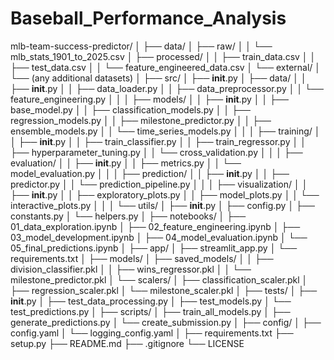 # Baseball_Performance_Analysis


mlb-team-success-predictor/
│
├── data/
│   ├── raw/
│   │   └── mlb_stats_1901_to_2025.csv
│   ├── processed/
│   │   ├── train_data.csv
│   │   ├── test_data.csv
│   │   └── feature_engineered_data.csv
│   └── external/
│       └── (any additional datasets)
│
├── src/
│   ├── __init__.py
│   ├── data/
│   │   ├── __init__.py
│   │   ├── data_loader.py
│   │   ├── data_preprocessor.py
│   │   └── feature_engineering.py
│   │
│   ├── models/
│   │   ├── __init__.py
│   │   ├── base_model.py
│   │   ├── classification_models.py
│   │   ├── regression_models.py
│   │   ├── milestone_predictor.py
│   │   ├── ensemble_models.py
│   │   └── time_series_models.py
│   │
│   ├── training/
│   │   ├── __init__.py
│   │   ├── train_classifier.py
│   │   ├── train_regressor.py
│   │   ├── hyperparameter_tuning.py
│   │   └── cross_validation.py
│   │
│   ├── evaluation/
│   │   ├── __init__.py
│   │   ├── metrics.py
│   │   └── model_evaluation.py
│   │
│   ├── prediction/
│   │   ├── __init__.py
│   │   ├── predictor.py
│   │   └── prediction_pipeline.py
│   │
│   ├── visualization/
│   │   ├── __init__.py
│   │   ├── exploratory_plots.py
│   │   ├── model_plots.py
│   │   └── interactive_plots.py
│   │
│   └── utils/
│       ├── __init__.py
│       ├── config.py
│       ├── constants.py
│       └── helpers.py
│
├── notebooks/
│   ├── 01_data_exploration.ipynb
│   ├── 02_feature_engineering.ipynb
│   ├── 03_model_development.ipynb
│   ├── 04_model_evaluation.ipynb
│   └── 05_final_predictions.ipynb
│
├── app/
│   ├── streamlit_app.py
│   └── requirements.txt
│
├── models/
│   ├── saved_models/
│   │   ├── division_classifier.pkl
│   │   ├── wins_regressor.pkl
│   │   └── milestone_predictor.pkl
│   └── scalers/
│       ├── classification_scaler.pkl
│       ├── regression_scaler.pkl
│       └── milestone_scaler.pkl
│
├── tests/
│   ├── __init__.py
│   ├── test_data_processing.py
│   ├── test_models.py
│   └── test_predictions.py
│
├── scripts/
│   ├── train_all_models.py
│   ├── generate_predictions.py
│   └── create_submission.py
│
├── config/
│   ├── config.yaml
│   └── logging_config.yaml
│
├── requirements.txt
├── setup.py
├── README.md
├── .gitignore
└── LICENSE
